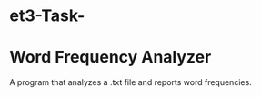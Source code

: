 # et3-Task-
# Word Frequency Analyzer
A program that analyzes a .txt file and reports word frequencies.

